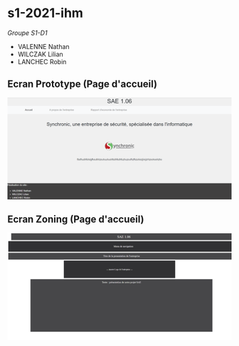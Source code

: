 # s1-2021-ihm

_Groupe S1-D1_

- VALENNE Nathan
- WILCZAK Lilian
- LANCHEC Robin


## Ecran Prototype (Page d'accueil)

![Image Ecran Prototype](https://github.com/nvalenne-iut90/s1-2021-ihm/blob/main/doc/Ecran_Prototype_Accueil.png?raw=true)

## Ecran Zoning (Page d'accueil)

![Image Ecran Zoning](https://github.com/nvalenne-iut90/s1-2021-ihm/blob/main/doc/Ecran_Zoning_Accueil.png?raw=true)

